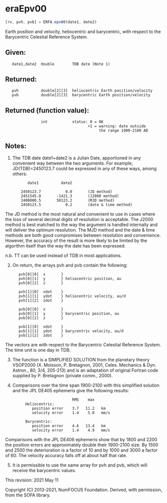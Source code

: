 # eraEpv00

```js
[rv, pvh, pvb] = ERFA.epv00(date1, date2)
```

Earth position and velocity, heliocentric and barycentric, with
respect to the Barycentric Celestial Reference System.

## Given:
```
   date1,date2  double        TDB date (Note 1)
```

## Returned:
```
   pvh          double[2][3]  heliocentric Earth position/velocity
   pvb          double[2][3]  barycentric Earth position/velocity
```

## Returned (function value):
```
                int           status: 0 = OK
                                     +1 = warning: date outside
                                          the range 1900-2100 AD
```

## Notes:

1) The TDB date date1+date2 is a Julian Date, apportioned in any
   convenient way between the two arguments.  For example,
   JD(TDB)=2450123.7 could be expressed in any of these ways, among
   others:

```
          date1          date2

       2450123.7           0.0       (JD method)
       2451545.0       -1421.3       (J2000 method)
       2400000.5       50123.2       (MJD method)
       2450123.5           0.2       (date & time method)
```

   The JD method is the most natural and convenient to use in cases
   where the loss of several decimal digits of resolution is
   acceptable.  The J2000 method is best matched to the way the
   argument is handled internally and will deliver the optimum
   resolution.  The MJD method and the date & time methods are both
   good compromises between resolution and convenience.  However,
   the accuracy of the result is more likely to be limited by the
   algorithm itself than the way the date has been expressed.

   n.b. TT can be used instead of TDB in most applications.

2) On return, the arrays pvh and pvb contain the following:

```
      pvh[0][0]  x       }
      pvh[0][1]  y       } heliocentric position, au
      pvh[0][2]  z       }

      pvh[1][0]  xdot    }
      pvh[1][1]  ydot    } heliocentric velocity, au/d
      pvh[1][2]  zdot    }

      pvb[0][0]  x       }
      pvb[0][1]  y       } barycentric position, au
      pvb[0][2]  z       }

      pvb[1][0]  xdot    }
      pvb[1][1]  ydot    } barycentric velocity, au/d
      pvb[1][2]  zdot    }
```

   The vectors are with respect to the Barycentric Celestial
   Reference System.  The time unit is one day in TDB.

3) The function is a SIMPLIFIED SOLUTION from the planetary theory
   VSOP2000 (X. Moisson, P. Bretagnon, 2001, Celes. Mechanics &
   Dyn. Astron., 80, 3/4, 205-213) and is an adaptation of original
   Fortran code supplied by P. Bretagnon (private comm., 2000).

4) Comparisons over the time span 1900-2100 with this simplified
   solution and the JPL DE405 ephemeris give the following results:

```
                              RMS    max
         Heliocentric:
            position error    3.7   11.2   km
            velocity error    1.4    5.0   mm/s

         Barycentric:
            position error    4.6   13.4   km
            velocity error    1.4    4.9   mm/s
```

   Comparisons with the JPL DE406 ephemeris show that by 1800 and
   2200 the position errors are approximately double their 1900-2100
   size.  By 1500 and 2500 the deterioration is a factor of 10 and
   by 1000 and 3000 a factor of 60.  The velocity accuracy falls off
   at about half that rate.

5) It is permissible to use the same array for pvh and pvb, which
   will receive the barycentric values.

This revision:  2021 May 11

Copyright (C) 2013-2021, NumFOCUS Foundation.
Derived, with permission, from the SOFA library.
